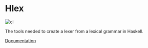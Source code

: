 # Hlex

![ci](https://github.com/SebTee/Hlex/actions/workflows/ci.yml/badge.svg)

The tools needed to create a lexer from a lexical grammar in Haskell.

[Documentation](https://sebtee.github.io/Hlex/Hlex.html)

